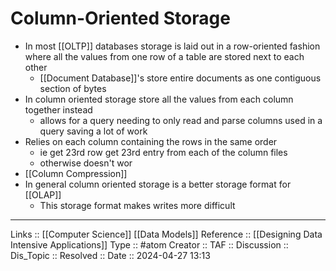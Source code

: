 # Column-Oriented Storage

- In most [[OLTP]] databases storage is laid out in a row-oriented fashion where all the values from one row of a table are stored next to each other
	- [[Document Database]]'s store entire documents as one contiguous section of bytes
- In column oriented storage store all the values from each column together instead
	- allows for a query needing to only read and parse columns used in a query saving a lot of work
- Relies on each column containing the rows in the same order
	- ie get 23rd row get 23rd entry from each of the column files
	- otherwise doesn't wor
- [[Column Compression]]
- In general column oriented storage is a better storage format for [[OLAP]]
	- This storage format makes writes more difficult

---
Links :: [[Computer Science]] [[Data Models]]
Reference :: [[Designing Data Intensive Applications]]
Type :: #atom
Creator ::
TAF ::
Discussion ::
Dis_Topic :: 
Resolved ::
Date :: 2024-04-27 13:13
